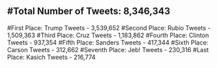 #Total Number of Tweets: 8,346,343 
---
#First Place: Trump Tweets - 3,539,652
#Second Place: Rubio Tweets - 1,509,363
#Third Place: Cruz Tweets - 1,183,862
#Fourth Place: Clinton Tweets - 937,354
#Fifth Place: Sanders Tweets - 417,344
#Sixth Place: Carson Tweets - 312,662
#Seventh Place: Jeb! Tweets - 230,316
#Last Place: Kasich Tweets - 216,774
